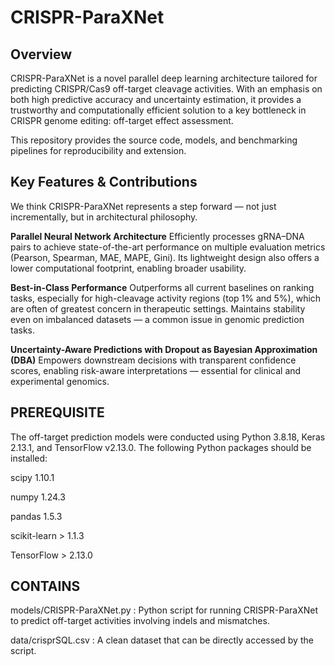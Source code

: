 # CRISPR-ParaXNet

Overview
------------
CRISPR-ParaXNet is a novel parallel deep learning architecture tailored for predicting CRISPR/Cas9 off-target cleavage activities. With an emphasis on both high predictive accuracy and uncertainty estimation, it provides a trustworthy and computationally efficient solution to a key bottleneck in CRISPR genome editing: off-target effect assessment.

This repository provides the source code, models, and benchmarking pipelines for reproducibility and extension.

Key Features & Contributions
------------
We think CRISPR-ParaXNet represents a step forward — not just incrementally, but in architectural philosophy.

**Parallel Neural Network Architecture**
Efficiently processes gRNA–DNA pairs to achieve state-of-the-art performance on multiple evaluation metrics (Pearson, Spearman, MAE, MAPE, Gini). Its lightweight design also offers a lower computational footprint, enabling broader usability.

**Best-in-Class Performance**
Outperforms all current baselines on ranking tasks, especially for high-cleavage activity regions (top 1% and 5%), which are often of greatest concern in therapeutic settings. Maintains stability even on imbalanced datasets — a common issue in genomic prediction tasks.

**Uncertainty-Aware Predictions with Dropout as Bayesian Approximation (DBA)**
Empowers downstream decisions with transparent confidence scores, enabling risk-aware interpretations — essential for clinical and experimental genomics.

PREREQUISITE
------------
The off-target prediction models were conducted using Python 3.8.18, Keras 2.13.1, and TensorFlow v2.13.0. The following Python packages should be installed:

scipy 1.10.1

numpy 1.24.3

pandas 1.5.3

scikit-learn > 1.1.3

TensorFlow > 2.13.0

CONTAINS
------------
models/CRISPR-ParaXNet.py : Python script for running CRISPR-ParaXNet to predict off-target activities involving indels and mismatches. 

data/crisprSQL.csv : A clean dataset that can be directly accessed by the script. 
